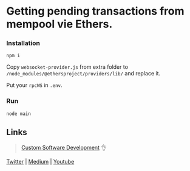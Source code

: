 # Getting pending transactions from mempool vie Ethers.

### Installation
`npm i`

Copy `websocket-provider.js` from extra folder to `/node_modules/@ethersproject/providers/lib/` and replace it.

Put your `rpcWS` in `.env`.

### Run
`node main`

## Links
> [Custom Software Development](https://xerenity.net) :ok_hand:

[Twitter](https://twitter.com/intent/follow?screen_name=xerenity_dev) | 
[Medium](https://medium.com/@xerenity) | 
[Youtube](https://www.youtube.com/@xerenity_dev)
